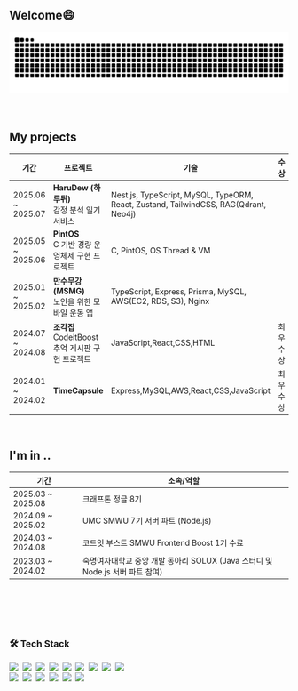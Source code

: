 ## Welcome😄

<!--
**molcham/molcham** is a ✨ _special_ ✨ repository because its `README.md` (this file) appears on your GitHub profile.

Here are some ideas to get you started:

- 🔭 I’m currently working on ...
- 🌱 I’m currently learning ...
- 👯 I’m looking to collaborate on ...
- 🤔 I’m looking for help with ...
- 💬 Ask me about ...
- 📫 How to reach me: ...
- 😄 Pronouns: ...
- ⚡ Fun fact: ...
-->

<div align="center">
  <img src="https://github.com/molcham/molcham/blob/output/github-contribution-grid-snake.svg">
</div>

<!-- 상단 배너 (원하면 이미지 교체 가능) -->
<!-- ![banner](https://capsule-render.vercel.app/api?type=venom&height=200&text=Hi👋🏻%20I'm%20[이름을 입력하세요]&fontSize=70&color=0:ffe87c,100:f5f7c8&stroke=000000) -->
<!--
## 
> 🏫 [학교명] [전공]  
> <br/>
> 🪄 [직무/포지션]

<br/>
<br/>

<!--
### 📚 Studying
<div>
  <img src="https://img.shields.io/badge/javascript-F7DF1E?style=flat-square&logo=javascript&logoColor=black">&nbsp;
  <img src="https://img.shields.io/badge/Typescript-3178C6?style=flat-square&logo=typescript&logoColor=white"/>&nbsp;
  <img src="https://img.shields.io/badge/react-61DAFB?style=flat-square&logo=react&logoColor=black">&nbsp;
  <img src="https://img.shields.io/badge/Next.js-000000?style=flat-square&logo=nextdotjs&logoColor=white" />
  <!-- 필요한 기술스택은 자유롭게 추가/삭제 -->
</div>

<br/>
<br/>

## My projects 
| 기간 | 프로젝트 | 기술 | 수상 | 바로보기 |
|---|---|---|---|---|
| 2025.06 ~ 2025.07 | **HaruDew (하루뒤)** <br/> 감정 분석 일기 서비스 | Nest.js, TypeScript, MySQL, TypeORM, React, Zustand, TailwindCSS, RAG(Qdrant, Neo4j) |  | [배포사이트](https://harudew.site) / [GitHub](https://github.com/B1A4-NMM) |
| 2025.05 ~ 2025.06 | **PintOS** <br/> C 기반 경량 운영체제 구현 프로젝트 | C, PintOS, OS Thread & VM |  | [Thread~UserProgram](https://github.com/molcham/pintos-lab) / [Virtual Memory](https://github.com/krafton-jungle-307-week12-team9/pintos-vm) |
| 2025.01 ~ 2025.02 | **만수무강 (MSMG)** <br/> 노인을 위한 모바일 운동 앱 | TypeScript, Express, Prisma, MySQL, AWS(EC2, RDS, S3), Nginx |  | [GitHub](https://github.com/UMC-MSMG/Backend) |
| 2024.07 ~ 2024.08 | **조각집** <br/>CodeitBoost 추억 게시판 구현 프로젝트 | JavaScript,React,CSS,HTML | 최우수상 |[GitHub](https://github.com/CodeitBoost-Demo-TeamB/codeit-teamb-client) |
| 2024.01 ~ 2024.02 | **TimeCapsule** <br/> | Express,MySQL,AWS,React,CSS,JavaScript | 최우수상 |[GitHub](https://github.com/orgs/2023-Solux-FinalProj/repositories) |


<br/>

## I'm in ..
| 기간 | 소속/역할 |
|---|---|
| 2025.03 ~ 2025.08 | 크래프톤 정글 8기 |
| 2024.09 ~ 2025.02 | UMC SMWU 7기 서버 파트 (Node.js) |
| 2024.03 ~ 2024.08 | 코드잇 부스트 SMWU Frontend Boost 1기 수료 |
| 2023.03 ~ 2024.02 | 숙명여자대학교 중앙 개발 동아리 SOLUX (Java 스터디 및 Node.js 서버 파트 참여) |



<br/>
<!--
## 🔥 My experience
- 🔥 [해커톤/공모전/네트워킹 등 참여/수상 경험 입력]
- 🏆 [수상 경험 입력]
- ✨ [특별 경험 입력] -->

<br/>
<br/>

<!-- 깃허브 통계 
[![Anurag's GitHub stats](https://github-readme-stats.vercel.app/api?username=molcham)](https://github.com/anuraghazra/github-readme-stats)
-->
<br/>

### 🛠 Tech Stack
<div>
  <img src="https://img.shields.io/badge/Node.js-339933?style=flat-square&logo=nodedotjs&logoColor=white"/>&nbsp;
  <img src="https://img.shields.io/badge/Express-000000?style=flat-square&logo=express&logoColor=white"/>&nbsp;
  <img src="https://img.shields.io/badge/NestJS-E0234E?style=flat-square&logo=nestjs&logoColor=white"/>&nbsp;
  <img src="https://img.shields.io/badge/React-61DAFB?style=flat-square&logo=react&logoColor=black"/>&nbsp;
  <img src="https://img.shields.io/badge/TypeScript-3178C6?style=flat-square&logo=typescript&logoColor=white"/>&nbsp;
  <img src="https://img.shields.io/badge/JavaScript-F7DF1E?style=flat-square&logo=javascript&logoColor=black"/>&nbsp;
  <img src="https://img.shields.io/badge/Java-007396?style=flat-square&logo=openjdk&logoColor=white"/>&nbsp;
  <img src="https://img.shields.io/badge/Python-3776AB?style=flat-square&logo=python&logoColor=white"/>&nbsp;
  <img src="https://img.shields.io/badge/C-A8B9CC?style=flat-square&logo=c&logoColor=black"/>&nbsp;
</div>


<div>
  <img src="https://img.shields.io/badge/Git-F05032?style=flat-square&logo=git&logoColor=white"/>&nbsp;
  <img src="https://img.shields.io/badge/Github-181717?style=flat-square&logo=github&logoColor=white"/>&nbsp;
  <img src="https://img.shields.io/badge/Notion-000000?style=flat-square&logo=notion&logoColor=white"/>&nbsp;
  <img src="https://img.shields.io/badge/VScode-007ACC?style=flat-square&logo=visualstudiocode&logoColor=white"/>&nbsp;
  <img src="https://img.shields.io/badge/Discord-5865F2?style=flat-square&logo=discord&logoColor=white"/>&nbsp;
  <img src="https://img.shields.io/badge/Figma-F24E1E?style=flat-square&logo=figma&logoColor=white"/>&nbsp;
</div>

<br/>

<!-- 활동 기록 그래프 -->
<!-- [![GitHub Streak](https://streak-stats.demolab.com?user=[깃허브ID입력]&theme=solarized-dark&border_radius=20)](https://git.io/streak-stats) -->



<!--
[![Anurag's GitHub stats](https://github-readme-stats.vercel.app/api?username=molcham)](https://github.com/anuraghazra/github-readme-stats)
-->

<!--
[![Solved.ac Profile](http://mazassumnida.wtf/api/v2/generate_badge?boj=sonchaemin89)](https://solved.ac/sonchaemin89/)
-->
<!--
<div align="center">
  <img src="https://github.com/molcham/molcham/blob/output/github-contribution-grid-snake.svg">
</div>
-->



